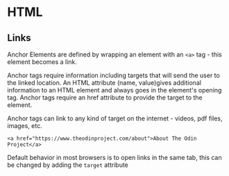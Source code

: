 # HTML

## Links

Anchor Elements are defined by wrapping an element with an `<a>` tag - this element becomes a link.

Anchor tags require information including targets that will send the user to the linked location. An HTML attribute (name, value)gives additional information to an HTML element and always goes in the element's opening tag. Anchor tags require an href attribute to provide the target to the element.

Anchor tags can link to any kind of target on the internet - videos, pdf files, images, etc.

`<a href="https://www.theodinproject.com/about">About The Odin Project</a>`

Default behavior in most browsers is to open links in the same tab, this can be changed by adding the `target` attribute